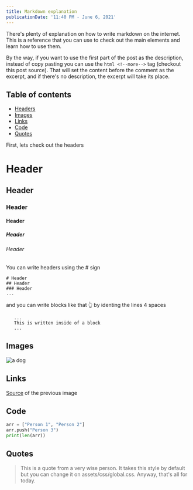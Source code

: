 ```yaml
---
title: Markdown explanation
publicationDate: '11:40 PM - June 6, 2021'
---
```


There's plenty of explanation on how to write markdown on the internet. This is a reference
that you can use to check out the main elements and learn how to use them.
<!--more-->

By the way, if you want to use the first part of the post as the description, instead of
copy pasting you can use the ```html <!--more-->``` tag (checkout this post source). That will
set the content before the comment as the excerpt, and if there's no description, the excerpt will
take its place.

## Table of contents

<ul class="table-of-contents">
  <li><a href="#header">Headers</a></li>
  <li><a href="#images">Images</a></li>
  <li><a href="#links">Links</a></li>
  <li><a href="#code">Code</a></li>
  <li><a href="#quotes">Quotes</a></li>
</ul>


First, lets check out the headers


# Header
## Header
### Header
#### Header
##### Header
###### Header

You can write headers using the # sign

    # Header
    ## Header
    ### Header
    ...

and you can write blocks like that 👆 by identing the lines 4 spaces

       ...
       This is written inside of a block
       ...


## Images

![a dog](/dog.jpg)

## Links 
[Source](https://unsplash.com/photos/Zn5chZcnFRA) of the previous image

## Code

```py
arr = ["Person 1", "Person 2"]
arr.push("Person 3")
print(len(arr))
```

## Quotes

> This is a quote from a very wise person. 
> It takes this style by default but you can change 
> it on assets/css/global.css.
> Anyway, that's all for today.